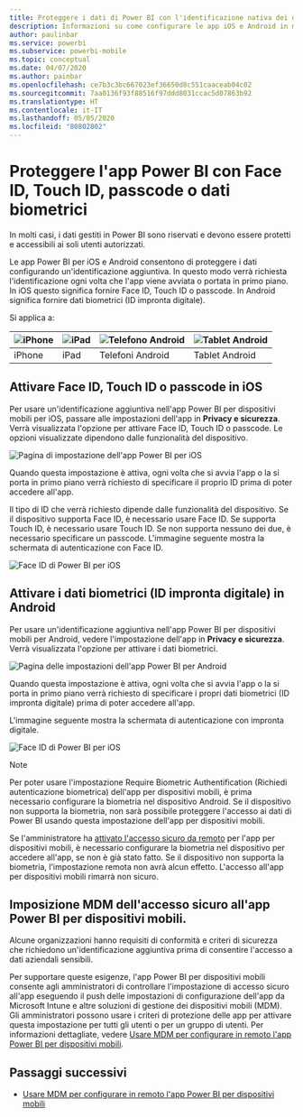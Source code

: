 ```yaml
---
title: Proteggere i dati di Power BI con l'identificazione nativa dei dispositivi
description: Informazioni su come configurare le app iOS e Android in modo che richiedano un'identificazione aggiuntiva prima che sia possibile accedere ai dati di Power BI
author: paulinbar
ms.service: powerbi
ms.subservice: powerbi-mobile
ms.topic: conceptual
ms.date: 04/07/2020
ms.author: painbar
ms.openlocfilehash: ce7b3c3bc667023ef36650d8c551caaceab04c02
ms.sourcegitcommit: 7aa0136f93f88516f97ddd8031ccac5d07863b92
ms.translationtype: HT
ms.contentlocale: it-IT
ms.lasthandoff: 05/05/2020
ms.locfileid: "80802802"
---
```

# <a name="protect-power-bi-app-with-face-id-touch-id-passcode-or-biometric-data"></a>Proteggere l'app Power BI con Face ID, Touch ID, passcode o dati biometrici 

In molti casi, i dati gestiti in Power BI sono riservati e devono essere protetti e accessibili ai soli utenti autorizzati. 

Le app Power BI per iOS e Android consentono di proteggere i dati configurando un'identificazione aggiuntiva. In questo modo verrà richiesta l'identificazione ogni volta che l'app viene avviata o portata in primo piano. In iOS questo significa fornire Face ID, Touch ID o passcode. In Android significa fornire dati biometrici (ID impronta digitale).

Si applica a:

| ![iPhone](./media/mobile-native-secure-access/ios-logo-40-px.png) | ![iPad](./media/mobile-native-secure-access/ios-logo-40-px.png) | ![Telefono Android](././media/mobile-native-secure-access/android-logo-40-px.png) | ![Tablet Android](././media/mobile-native-secure-access/android-logo-40-px.png) |
|:--- |:--- |:--- |:--- |
|iPhone |iPad |Telefoni Android |Tablet Android |

## <a name="turn-on-face-id-touch-id-or-passcode-on-ios"></a>Attivare Face ID, Touch ID o passcode in iOS

Per usare un'identificazione aggiuntiva nell'app Power BI per dispositivi mobili per iOS, passare alle impostazioni dell'app in **Privacy e sicurezza**. Verrà visualizzata l'opzione per attivare Face ID, Touch ID o passcode. Le opzioni visualizzate dipendono dalle funzionalità del dispositivo.

![Pagina di impostazione dell'app Power BI per iOS](./media/mobile-native-secure-access/mobile-ios-native-secured-setting.png)

Quando questa impostazione è attiva, ogni volta che si avvia l'app o la si porta in primo piano verrà richiesto di specificare il proprio ID prima di poter accedere all'app.

Il tipo di ID che verrà richiesto dipende dalle funzionalità del dispositivo. Se il dispositivo supporta Face ID, è necessario usare Face ID. Se supporta Touch ID, è necessario usare Touch ID. Se non supporta nessuno dei due, è necessario specificare un passcode. L'immagine seguente mostra la schermata di autenticazione con Face ID.

![Face ID di Power BI per iOS](./media/mobile-native-secure-access/mobile-ios-native-secured-faceid.png)

## <a name="turn-on-biometric-data-fingerprint-id-on-android"></a>Attivare i dati biometrici (ID impronta digitale) in Android

Per usare un'identificazione aggiuntiva nell'app Power BI per dispositivi mobili per Android, vedere l'impostazione dell'app in **Privacy e sicurezza**. Verrà visualizzata l'opzione per attivare i dati biometrici.

![Pagina delle impostazioni dell'app Power BI per Android](./media/mobile-native-secure-access/mobile-android-native-secured-setting.png)

Quando questa impostazione è attiva, ogni volta che si avvia l'app o la si porta in primo piano verrà richiesto di specificare i propri dati biometrici (ID impronta digitale) prima di poter accedere all'app.

L'immagine seguente mostra la schermata di autenticazione con impronta digitale.

![Face ID di Power BI per iOS](./media/mobile-native-secure-access/mobile-android-native-secured-fingerprint-id.png)

>[!NOTE]
>Per poter usare l'impostazione Require Biometric Authentification (Richiedi autenticazione biometrica) dell'app per dispositivi mobili, è prima necessario configurare la biometria nel dispositivo Android. Se il dispositivo non supporta la biometria, non sarà possibile proteggere l'accesso ai dati di Power BI usando questa impostazione dell'app per dispositivi mobili.
>
>Se l'amministratore ha [attivato l'accesso sicuro da remoto](#mdm-enforcement-of-secure-access-to-your-power-bi-mobile-app) per l'app per dispositivi mobili, è necessario configurare la biometria nel dispositivo per accedere all'app, se non è già stato fatto. Se il dispositivo non supporta la biometria, l'impostazione remota non avrà alcun effetto. L'accesso all'app per dispositivi mobili rimarrà non sicuro.

## <a name="mdm-enforcement-of-secure-access-to-your-power-bi-mobile-app"></a>Imposizione MDM dell'accesso sicuro all'app Power BI per dispositivi mobili.

Alcune organizzazioni hanno requisiti di conformità e criteri di sicurezza che richiedono un'identificazione aggiuntiva prima di consentire l'accesso a dati aziendali sensibili.

Per supportare queste esigenze, l'app Power BI per dispositivi mobili consente agli amministratori di controllare l'impostazione di accesso sicuro all'app eseguendo il push delle impostazioni di configurazione dell'app da Microsoft Intune e altre soluzioni di gestione dei dispositivi mobili (MDM). Gli amministratori possono usare i criteri di protezione delle app per attivare questa impostazione per tutti gli utenti o per un gruppo di utenti. Per informazioni dettagliate, vedere [Usare MDM per configurare in remoto l'app Power BI per dispositivi mobili](mobile-app-configuration.md#data-protection-settings-ios-and-android).

## <a name="next-steps"></a>Passaggi successivi
* [Usare MDM per configurare in remoto l'app Power BI per dispositivi mobili](mobile-app-configuration.md)
